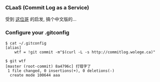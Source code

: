 ### CLaaS (Commit Log as a Service)

受到 [这位哥](http://whatthecommit.com/index.txt) 的启发, 搞个中文版的...

### Configure your .gitconfig

```
$ cat ~/.gitconfig
[alias]
    wtf = !git commit -m"$(curl -L -s http://commitlog.wolege.ca)"

$ git wtf
[master (root-commit) 8a4796c] 打错字了
 1 file changed, 0 insertions(+), 0 deletions(-)
  create mode 100644 aaa
```
